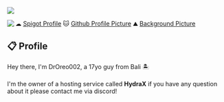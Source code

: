 <img src="https://i.imgur.com/bX4zIRO.png"/>

<a href="https://discord.com/users/335988287913066498"><img align="left" src="https://lanyard-profile-readme.vercel.app/api/335988287913066498?bg=23283d&borderRadius=8px"/></a>

☁  <a href="https://www.spigotmc.org/members/droreo002.416123/">Spigot Profile</a>
🐱 <a href="https://karyakarsa.com/kamvret/" class="padding-left: 2em;">Github Profile Picture</a>
⛰  <a href="https://www.patreon.com/Kurzgesagt" class="padding-left: 2em;">Background Picture</a>

## 📋 Profile

Hey there, I'm DrOreo002, a 17yo guy from Bali 🏝 <br/><br/>I'm the owner of a hosting service called **HydraX** if you have any question about it please contact me via discord!
